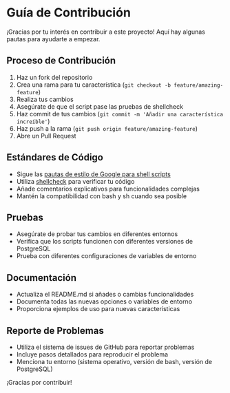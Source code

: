 # Guía de Contribución

¡Gracias por tu interés en contribuir a este proyecto! Aquí hay algunas pautas para ayudarte a empezar.

## Proceso de Contribución

1. Haz un fork del repositorio
2. Crea una rama para tu característica (`git checkout -b feature/amazing-feature`)
3. Realiza tus cambios
4. Asegúrate de que el script pase las pruebas de shellcheck
5. Haz commit de tus cambios (`git commit -m 'Añadir una característica increíble'`)
6. Haz push a la rama (`git push origin feature/amazing-feature`)
7. Abre un Pull Request

## Estándares de Código

- Sigue las [pautas de estilo de Google para shell scripts](https://google.github.io/styleguide/shellguide.html)
- Utiliza [shellcheck](https://www.shellcheck.net/) para verificar tu código
- Añade comentarios explicativos para funcionalidades complejas
- Mantén la compatibilidad con bash y sh cuando sea posible

## Pruebas

- Asegúrate de probar tus cambios en diferentes entornos
- Verifica que los scripts funcionen con diferentes versiones de PostgreSQL
- Prueba con diferentes configuraciones de variables de entorno

## Documentación

- Actualiza el README.md si añades o cambias funcionalidades
- Documenta todas las nuevas opciones o variables de entorno
- Proporciona ejemplos de uso para nuevas características

## Reporte de Problemas

- Utiliza el sistema de issues de GitHub para reportar problemas
- Incluye pasos detallados para reproducir el problema
- Menciona tu entorno (sistema operativo, versión de bash, versión de PostgreSQL)

¡Gracias por contribuir!
